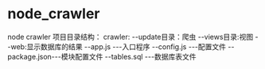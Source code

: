 # node_crawler
node crawler
项目目录结构：
crawler:
--update目录：爬虫
--views目录:视图
--web:显示数据库的结果
--app.js ---入口程序
--config.js ---配置文件
--package.json---模块配置文件
--tables.sql ---数据库表文件
